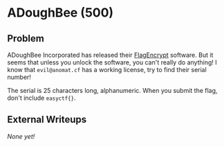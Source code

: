 # ADoughBee (500)

## Problem

ADoughBee Incorporated has released their [FlagEncrypt](files/adoughbee.rar) software. But it seems that unless you unlock the software, you can't really do anything! I know that `evil@anomat.cf` has a working license, try to find their serial number!

The serial is 25 characters long, alphanumeric. When you submit the flag, don't include `easyctf{}`.

## External Writeups

*None yet!*